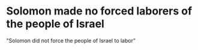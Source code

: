 # Solomon made no forced laborers of the people of Israel

"Solomon did not force the people of Israel to labor"